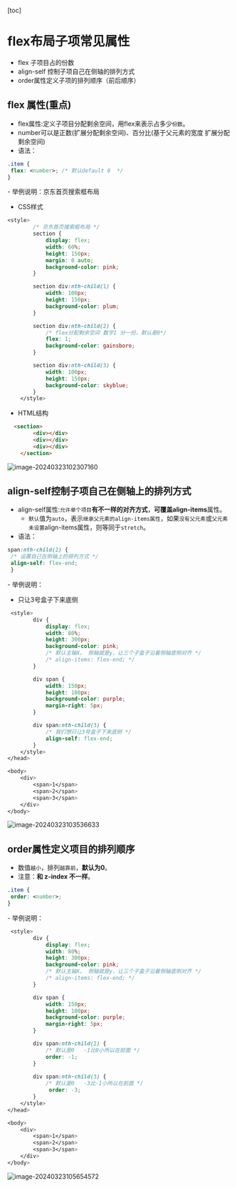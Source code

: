 [toc]



# flex布局子项常见属性



* flex 子项目占的份数
* align-self 控制子项自己在侧轴的排列方式
* order属性定义子项的排列顺序（前后顺序）





## flex 属性(重点)

* flex属性:定义子项目分配剩余空间，用flex来表示占多少`份数`。
* number可以是正数(扩展分配剩余空间)、百分比(基于父元素的宽度 扩展分配剩余空间)
* 语法：

```css
.item {
 flex: <number>; /* 默认default 0  */
}
```



\- 举例说明：京东首页搜索框布局

* CSS样式

```css
<style>
        /* 京东首页搜索框布局 */
        section {
            display: flex;
            width: 60%;
            height: 150px;
            margin: 0 auto;
            background-color: pink;
        }

        section div:nth-child(1) {
            width: 100px;
            height: 150px;
            background-color: plum;
        }

        section div:nth-child(2) {
            /* flex分配剩余空间 数字1 分一份，默认是0*/
            flex: 1;
            background-color: gainsboro;
        }

        section div:nth-child(3) {
            width: 100px;
            height: 150px;
            background-color: skyblue;
        }
    </style>
```



* HTML结构

```html
  <section>
        <div></div>
        <div></div>
        <div></div>
    </section>
```

![image-20240323102307160](http://images.newstar.net.cn/sally-imgsimage-20240323102307160.png) 







##  align-self控制子项自己在侧轴上的排列方式

* align-self属性:`允许单个项目`**有不一样的对齐方式**，**可覆盖align-items**属性。
  * `默认`值为`auto`，表示`继承父元素的align-items属性`，如果`没有父元素`或`父元素未设置`align-items属性，则等同于`stretch`。
* 语法：

```css
span:nth-child(2) {
 /* 设置自己在侧轴上的排列方式 */
 align-self: flex-end;
 }
```



\- 举例说明：

* 只让3号盒子下来底侧

```css
 <style>
        div {
            display: flex;
            width: 80%;
            height: 300px;
            background-color: pink;
            /* 默认主轴X， 侧轴就是y，让三个子盒子沿着侧轴底侧对齐 */
            /* align-items: flex-end; */
        }

        div span {
            width: 150px;
            height: 100px;
            background-color: purple;
            margin-right: 5px;
        }

        div span:nth-child(3) {
            /* 我们想只让3号盒子下来底侧 */
            align-self: flex-end;
        }
    </style>
</head>

<body>
    <div>
        <span>1</span>
        <span>2</span>
        <span>3</span>
    </div>
</body>
```

![image-20240323103536633](http://images.newstar.net.cn/sally-imgsimage-20240323103536633.png) 





## order属性定义项目的排列顺序

* 数值`越小`，排列`越靠前`，**默认为0**。
* 注意：**和 z-index 不一样**。

```css
.item {
 order: <number>;
}
```



\- 举例说明：

```css
 <style>
        div {
            display: flex;
            width: 80%;
            height: 300px;
            background-color: pink;
            /* 默认主轴X， 侧轴就是y，让三个子盒子沿着侧轴底侧对齐 */
            /* align-items: flex-end; */
        }

        div span {
            width: 150px;
            height: 100px;
            background-color: purple;
            margin-right: 5px;
        }

        div span:nth-child(2) {
            /* 默认是0   -1比0小所以在前面 */
            order: -1; 
        }
		
		div span:nth-child(3) {
            /* 默认是0   -3比-1小所以在前面 */
             order: -3; 
        }
    </style>
</head>

<body>
    <div>
        <span>1</span>
        <span>2</span>
        <span>3</span>
    </div>
</body>
```

![image-20240323105654572](http://images.newstar.net.cn/sally-imgsimage-20240323105654572.png) 